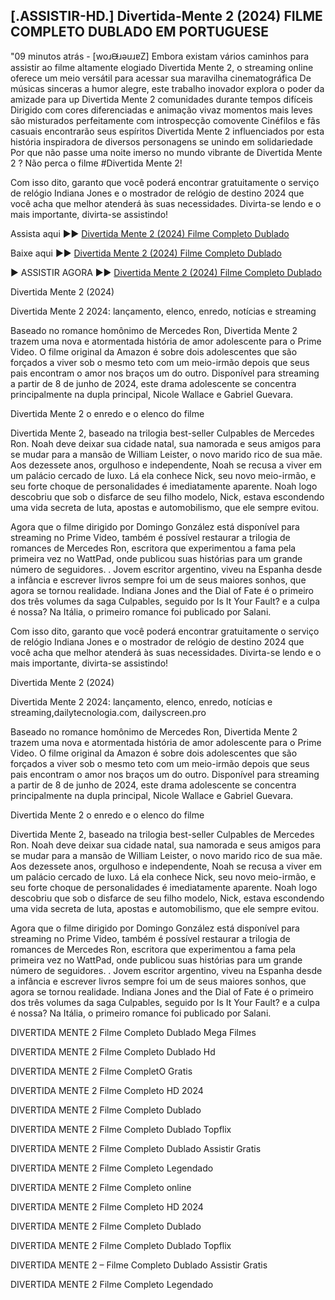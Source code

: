 ## [.ASSISTIR-HD.] Divertida-Mente 2 (2024) FILME COMPLETO DUBLADO EM PORTUGUESE

"09 minutos atrás - [woɹᙠɹǝuɹɐZ] Embora existam vários caminhos para assistir ao filme altamente elogiado Divertida Mente 2, o streaming online oferece um meio versátil para acessar sua maravilha cinematográfica De músicas sinceras a humor alegre, este trabalho inovador explora o poder da amizade para up Divertida Mente 2 comunidades durante tempos difíceis Dirigido com cores diferenciadas e animação vivaz momentos mais leves são misturados perfeitamente com introspecção comovente Cinéfilos e fãs casuais encontrarão seus espíritos Divertida Mente 2 influenciados por esta história inspiradora de diversos personagens se unindo em solidariedade Por que não passe uma noite imerso no mundo vibrante de Divertida Mente 2 ? Não perca o filme #Divertida Mente 2!

Com isso dito, garanto que você poderá encontrar gratuitamente o serviço de relógio Indiana Jones e o mostrador de relógio de destino 2024 que você acha que melhor atenderá às suas necessidades. Divirta-se lendo e o mais importante, divirta-se assistindo!

Assista aqui ►► [Divertida Mente 2 (2024) Filme Completo Dublado](https://cornercinema.com/pt/movie/1022789)

Baixe aqui ►► [Divertida Mente 2 (2024) Filme Completo Dublado](https://cornercinema.com/pt/movie/1022789)

► ASSISTIR AGORA ►► [Divertida Mente 2 (2024) Filme Completo Dublado](https://cornercinema.com/pt/movie/1022789)

Divertida Mente 2 (2024)

Divertida Mente 2 2024: lançamento, elenco, enredo, notícias e streaming

Baseado no romance homônimo de Mercedes Ron, Divertida Mente 2 trazem uma nova e atormentada história de amor adolescente para o Prime Video. O filme original da Amazon é sobre dois adolescentes que são forçados a viver sob o mesmo teto com um meio-irmão depois que seus pais encontram o amor nos braços um do outro. Disponível para streaming a partir de 8 de junho de 2024, este drama adolescente se concentra principalmente na dupla principal, Nicole Wallace e Gabriel Guevara.

Divertida Mente 2 o enredo e o elenco do filme

Divertida Mente 2, baseado na trilogia best-seller Culpables de Mercedes Ron. Noah deve deixar sua cidade natal, sua namorada e seus amigos para se mudar para a mansão de William Leister, o novo marido rico de sua mãe. Aos dezessete anos, orgulhoso e independente, Noah se recusa a viver em um palácio cercado de luxo. Lá ela conhece Nick, seu novo meio-irmão, e seu forte choque de personalidades é imediatamente aparente. Noah logo descobriu que sob o disfarce de seu filho modelo, Nick, estava escondendo uma vida secreta de luta, apostas e automobilismo, que ele sempre evitou.

Agora que o filme dirigido por Domingo González está disponível para streaming no Prime Video, também é possível restaurar a trilogia de romances de Mercedes Ron, escritora que experimentou a fama pela primeira vez no WattPad, onde publicou suas histórias para um grande número de seguidores. . Jovem escritor argentino, viveu na Espanha desde a infância e escrever livros sempre foi um de seus maiores sonhos, que agora se tornou realidade. Indiana Jones and the Dial of Fate é o primeiro dos três volumes da saga Culpables, seguido por Is It Your Fault? e a culpa é nossa? Na Itália, o primeiro romance foi publicado por Salani.

Com isso dito, garanto que você poderá encontrar gratuitamente o serviço de relógio Indiana Jones e o mostrador de relógio de destino 2024 que você acha que melhor atenderá às suas necessidades. Divirta-se lendo e o mais importante, divirta-se assistindo!

Divertida Mente 2 (2024)

Divertida Mente 2 2024: lançamento, elenco, enredo, notícias e streaming,dailytecnologia.com, dailyscreen.pro

Baseado no romance homônimo de Mercedes Ron, Divertida Mente 2 trazem uma nova e atormentada história de amor adolescente para o Prime Video. O filme original da Amazon é sobre dois adolescentes que são forçados a viver sob o mesmo teto com um meio-irmão depois que seus pais encontram o amor nos braços um do outro. Disponível para streaming a partir de 8 de junho de 2024, este drama adolescente se concentra principalmente na dupla principal, Nicole Wallace e Gabriel Guevara.

Divertida Mente 2 o enredo e o elenco do filme

Divertida Mente 2, baseado na trilogia best-seller Culpables de Mercedes Ron. Noah deve deixar sua cidade natal, sua namorada e seus amigos para se mudar para a mansão de William Leister, o novo marido rico de sua mãe. Aos dezessete anos, orgulhoso e independente, Noah se recusa a viver em um palácio cercado de luxo. Lá ela conhece Nick, seu novo meio-irmão, e seu forte choque de personalidades é imediatamente aparente. Noah logo descobriu que sob o disfarce de seu filho modelo, Nick, estava escondendo uma vida secreta de luta, apostas e automobilismo, que ele sempre evitou.

Agora que o filme dirigido por Domingo González está disponível para streaming no Prime Video, também é possível restaurar a trilogia de romances de Mercedes Ron, escritora que experimentou a fama pela primeira vez no WattPad, onde publicou suas histórias para um grande número de seguidores. . Jovem escritor argentino, viveu na Espanha desde a infância e escrever livros sempre foi um de seus maiores sonhos, que agora se tornou realidade. Indiana Jones and the Dial of Fate é o primeiro dos três volumes da saga Culpables, seguido por Is It Your Fault? e a culpa é nossa? Na Itália, o primeiro romance foi publicado por Salani.

DIVERTIDA MENTE 2 Filme Completo Dublado Mega Filmes

DIVERTIDA MENTE 2 Filme Completo Dublado Hd

DIVERTIDA MENTE 2 Filme CompletO Gratis

DIVERTIDA MENTE 2 Filme Completo HD 2024

DIVERTIDA MENTE 2 Filme Completo Dublado

DIVERTIDA MENTE 2 Filme Completo Dublado Topflix

DIVERTIDA MENTE 2 Filme Completo Dublado Assistir Gratis

DIVERTIDA MENTE 2 Filme Completo Legendado

DIVERTIDA MENTE 2 Filme Completo online

DIVERTIDA MENTE 2 Filme Completo HD 2024

DIVERTIDA MENTE 2 Filme Completo Dublado

DIVERTIDA MENTE 2 Filme Completo Dublado Topflix

DIVERTIDA MENTE 2 – Filme Completo Dublado Assistir Gratis

DIVERTIDA MENTE 2 Filme Completo Legendado
